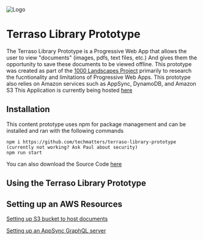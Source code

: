 ![Logo](https://i.ibb.co/1dtk21K/logo-on-green-background-2021-03-10-11am.png)
# Terraso Library Prototype

The Terraso Library Prototype is a Progressive Web App that allows the user to view "documents" (images, pdfs, text files, etc.) And gives them the opportunity to save these documents to be viewed offline. This prototype was created as part of the [1000 Landscapes Project](https://techmatters.org/project/1000-landscapes/) primarily to research the fucntionality and limitations of Progressive Web Apps. This prototype also relies on Amazon services such as AppSync, DynamoDB, and Amazon S3
This Application is currently being hosted [here](https://master.d24bw2t7286rd8.amplifyapp.com/#/)

## Installation 
This content prototype uses npm for package management and can be installed and ran with the following commands
```
npm i https://github.com/techmatters/terraso-library-prototype (currently not working? Ask Paul about security)
npm run start
```
You can also download the Source Code [here](https://github.com/techmatters/terraso-library-prototype/archive/refs/heads/master.zip)

## Using the Terraso Library Prototype

## Setting up an AWS Resources
[Setting up S3 bucket to host documents](https://github.com/techmatters/terraso-library-prototype/blob/master/S3config.md)

[Setting up an AppSync GraphQL server](https://github.com/techmatters/terraso-library-prototype/blob/master/GraphQL.md)
